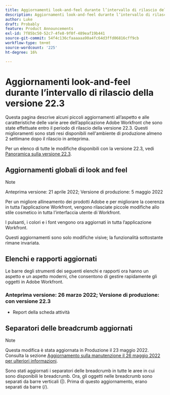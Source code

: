 ```yaml
---
title: Aggiornamenti look-and-feel durante l’intervallo di rilascio della versione 22.3
description: Aggiornamenti look-and-feel durante l’intervallo di rilascio della versione 22.3
author: Luke
draft: Probably
feature: Product Announcements
exl-id: 7f85bc50-52c7-4fe8-9f0f-489eaf19b441
source-git-commit: 54f4c136cfaaaaaa90a4fc64d3ffd06816cff9cb
workflow-type: tm+mt
source-wordcount: '225'
ht-degree: 16%

---
```


# Aggiornamenti look-and-feel durante l’intervallo di rilascio della versione 22.3

Questa pagina descrive alcuni piccoli aggiornamenti all’aspetto e alle caratteristiche delle varie aree dell’applicazione Adobe Workfront che sono state effettuate entro il periodo di rilascio della versione 22.3. Questi miglioramenti sono stati resi disponibili nell&#39;ambiente di produzione almeno 2 settimane dopo il rilascio in anteprima.

Per un elenco di tutte le modifiche disponibili con la versione 22.3, vedi [Panoramica sulla versione 22.3](../../../product-announcements/product-releases/22.3-release-activity/22-3-release-overview.md).

## Aggiornamenti globali di look and feel

>[!NOTE]
>
>Anteprima versione: 21 aprile 2022; Versione di produzione: 5 maggio 2022

Per un migliore allineamento dei prodotti Adobe e per migliorare la coerenza in tutta l’applicazione Workfront, vengono rilasciate piccole modifiche allo stile cosmetico in tutta l’interfaccia utente di Workfront.

I pulsanti, i colori e i font vengono ora aggiornati in tutta l’applicazione Workfront.

Questi aggiornamenti sono solo modifiche visive; la funzionalità sottostante rimane invariata.

## Elenchi e rapporti aggiornati

Le barre degli strumenti dei seguenti elenchi e rapporti ora hanno un aspetto e un aspetto moderni, che consentono di gestire rapidamente gli oggetti in Adobe Workfront.

### Anteprima versione: 26 marzo 2022; Versione di produzione: con versione 22.3

* Report della scheda attività

## Separatori delle breadcrumb aggiornati

>[!NOTE]
>
>Questa modifica è stata aggiornata in Produzione il 23 maggio 2022. Consulta la sezione [Aggiornamento sulla manutenzione il 26 maggio 2022 per ulteriori informazioni](https://one.workfront.com/s/article/Maintenance-Update-on-May-26-2022).

Sono stati aggiornati i separatori delle breadcrumb in tutte le aree in cui sono disponibili le breadcrumb. Ora, gli oggetti nelle breadcrumb sono separati da barre verticali (|). Prima di questo aggiornamento, erano separati da barre (/).
